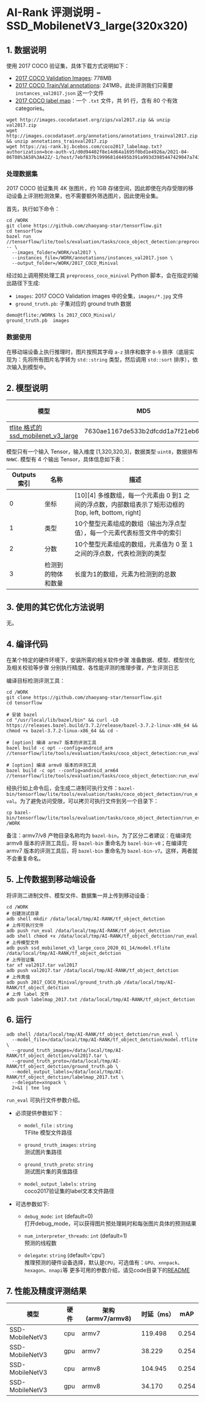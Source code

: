 # AI-Rank 评测说明 - SSD_MobilenetV3_large(320x320)

## 1. 数据说明
使用 2017 COCO 验证集，具体下载方式说明如下：
* [2017 COCO Validation Images](http://images.cocodataset.org/zips/val2017.zip): 778MB
* [2017 COCO Train/Val annotations](http://images.cocodataset.org/annotations/annotations_trainval2017.zip): 241MB，此处评测我们只需要 `instances_val2017.json` 这一个文件
* [2017 COCO label map](https://ai-rank.bj.bcebos.com/coco2017_labelmap.txt?authorization=bce-auth-v1/d0d94402f8e14d64a1695f0bd1e4926a/2021-04-06T08%3A58%3A42Z/-1/host/7ebf837b1999681d4495b391a993d3985447429047a7434cb5bb2564817fccbd)：一个 `.txt` 文件，共 91 行，含有 80 个有效 categories。

```
wget http://images.cocodataset.org/zips/val2017.zip && unzip val2017.zip
wget http://images.cocodataset.org/annotations/annotations_trainval2017.zip && unzip annotations_trainval2017.zip
wget https://ai-rank.bj.bcebos.com/coco2017_labelmap.txt?authorization=bce-auth-v1/d0d94402f8e14d64a1695f0bd1e4926a/2021-04-06T08%3A58%3A42Z/-1/host/7ebf837b1999681d4495b391a993d3985447429047a7434cb5bb2564817fccbd
```

### 处理数据集
2017 COCO 验证集共 4K 张图片，约 1GB 存储空间，因此即使在内存受限的移动设备上评测检测效果，也不需要额外筛选图片，因此使用全集。

首先，执行如下命令：
```
cd /WORK
git clone https://github.com/zhaoyang-star/tensorflow.git
cd tensorflow
bazel run //tensorflow/lite/tools/evaluation/tasks/coco_object_detection:preprocess_coco_minival -- \
  --images_folder=/WORK/val2017 \
  --instances_file=/WORK/annotations/instances_val2017.json \
  --output_folder=/WORK/2017_COCO_Minival
```

经过如上调用预处理工具 `preprocess_coco_minival` Python 脚本，会在指定的输出路径下生成:
* `images`: 2017 COCO Validation images 中的全集，`images/*.jpg` 文件
* `ground_truth.pb`: 子集对应的 ground truth 数据
```
demo@tflite:/WORK$ ls 2017_COCO_Minival/
ground_truth.pb  images
```

### 数据使用
在移动端设备上执行推理时，图片按照其字母 `a-z` 排序和数字 `0-9` 排序（底层实现为：先将所有图片名字转为 `std::string` 类型，然后调用 `std::sort` 排序），依次输入到模型中。


## 2. 模型说明

模型 | MD5 | 备注
---|---|---
[tflite 格式的 ssd_mobilenet_v3_large](http://download.tensorflow.org/models/object_detection/ssd_mobilenet_v3_large_coco_2020_01_14.tar.gz) | 7630ae1167de533b2dfcdd1a7f21eb64 |

模型只有一个输入 Tensor，输入维度 [1,320,320,3]，数据类型 `uint8`，数据排布 `NHWC`.
模型有 4 个输出 Tensor，具体信息如下表：

Outputs 索引 | 名称 | 描述
---|---|---|
0 | 坐标 | [10][4] 多维数组，每一个元素由 0 到1 之间的浮点数，内部数组表示了矩形边框的 [top, left, bottom, right]
1 | 类型 | 10个整型元素组成的数组（输出为浮点型值），每一个元素代表标签文件中的索引
2 | 分数 | 10个整型元素组成的数组，元素值为 0 至 1 之间的浮点数，代表检测到的类型
3 | 检测到的物体和数量	 | 长度为1的数组，元素为检测到的总数


## 3. 使用的其它优化方法说明
无。


## 4. 编译代码
在某个特定的硬件环境下，安装所需的相关软件步骤
准备数据、模型、模型优化及相关校验等步骤
分别执行精度、各性能评测的推理步骤，产生评测日志

编译目标检测评测工具：
```
cd /WORK
git clone https://github.com/zhaoyang-star/tensorflow.git
cd tensorflow

# 安装 bazel
cd "/usr/local/lib/bazel/bin" && curl -LO https://releases.bazel.build/3.7.2/release/bazel-3.7.2-linux-x86_64 && chmod +x bazel-3.7.2-linux-x86_64 && cd -

# [option] 编译 armv7 版本的评测工具
bazel build -c opt --config=android_arm  //tensorflow/lite/tools/evaluation/tasks/coco_object_detection:run_eval

# [option] 编译 armv8 版本的评测工具
bazel build -c opt --config=android_arm64  //tensorflow/lite/tools/evaluation/tasks/coco_object_detection:run_eval
```
经执行如上命令后，会生成二进制可执行文件：`bazel-bin/tensorflow/lite/tools/evaluation/tasks/coco_object_detection/run_eval`。为了避免访问受限，可以拷贝可执行文件到另一个目录下：
```
cp bazel-bin/tensorflow/lite/tools/evaluation/tasks/coco_object_detection/run_eval /WORK
```
备注：armv7/v8 产物目录名称均为 `bazel-bin`，为了区分二者建议：在编译完 armv8 版本的评测工具后，将 `bazel-bin` 重命名为 `bazel-bin-v8`；在编译完 armv7 版本的评测工具后，将 `bazel-bin` 重命名为 `bazel-bin-v7`。这样，两者就不会重复命名。

## 5. 上传数据到移动端设备
将评测二进制文件、模型文件、数据集一并上传到移动设备：
```
cd /WORK
# 创建测试目录
adb shell mkdir /data/local/tmp/AI-RANK/tf_object_detction
# 上传可执行文件
adb push run_eval /data/local/tmp/AI-RANK/tf_object_detction
adb shell chmod +x /data/local/tmp/AI-RANK/tf_object_detction/run_eval
# 上传模型文件
adb push ssd_mobilenet_v3_large_coco_2020_01_14/model.tflite /data/local/tmp/AI-RANK/tf_object_detction
# 上传验证集
tar xf val2017.tar val2017
adb push val2017.tar /data/local/tmp/AI-RANK/tf_object_detction
# 上传真值
adb push 2017_COCO_Minival/ground_truth.pb /data/local/tmp/AI-RANK/tf_object_detction
# 上传 label 文件
adb push labelmap_2017.txt /data/local/tmp/AI-RANK/tf_object_detction
```


## 6. 运行
```
adb shell /data/local/tmp/AI-RANK/tf_object_detction/run_eval \
  --model_file=/data/local/tmp/AI-RANK/tf_object_detction/model.tflite \
  --ground_truth_images=/data/local/tmp/AI-RANK/tf_object_detction/val2017.tar \
  --ground_truth_proto=/data/local/tmp/AI-RANK/tf_object_detction/ground_truth.pb \
  --model_output_labels=/data/local/tmp/AI-RANK/tf_object_detction/labelmap_2017.txt \
  --delegate=xnnpack \
  2>&1 | tee log
```

`run_eval` 可执行文件参数介绍。
- 必须提供参数如下：
    *  `model_file` : `string` \
    TFlite 模型文件路径
    *  `ground_truth_images`: `string` \
    测试图片集路径

    *   `ground_truth_proto`: `string` \
    测试图片集的真值路径

    *   `model_output_labels`: `string` \
    coco2017验证集的label文本文件路径

- 可选参数如下:

    *   `debug_mode`: `int`  (default=0) \
    打开debug_mode，可以获得图片预处理耗时和每张图片具体的预测结果

    *   `num_interpreter_threads`: `int` (default=1) \
    预测的线程数

    *   `delegate`: `string` (default='cpu')\
    推理预测的硬件设备选择，默认是`CPU`，可选值有：`GPU`、`xnnpack`、`hexagon`、`nnapi`等
    更多可用的参数介绍，请见code目录下的[README](https://github.com/zhaoyang-star/tensorflow/blob/master/tensorflow/lite/tools/evaluation/tasks/imagenet_image_classification/README.md)

## 7. 性能及精度评测结果
| 模型              |    硬件      | 架构(armv7/armv8) | 时延（ms） |  mAP      |
|------------------|--------------|--------------|--------------|------------|
| SSD-MobileNetV3  |     cpu      |     armv7    |    119.498   |    0.254   |
| SSD-MobileNetV3  |     gpu      |     armv7    |    38.229    |    0.254   |
| SSD-MobileNetV3  |     cpu      |     armv8    |    104.945   |    0.254   |
| SSD-MobileNetV3  |     gpu      |     armv8    |    34.170    |    0.254   |

